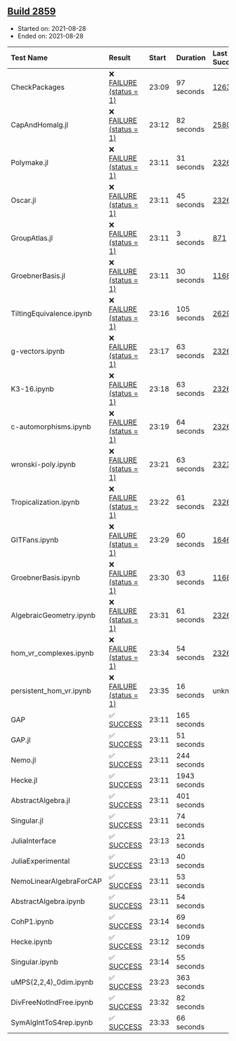 ## [Build 2859](https://oscarci.mathematik.uni-kl.de/job/oscar-stable/2859/)

* Started on: 2021-08-28
* Ended on: 2021-08-28

| Test Name    | Result | Start | Duration | Last Success | First Failure |
|:-------------|:-------|:------|:---------|:-------------|:--------------|
| CheckPackages | ❌ [FAILURE (status = 1)](https://oscarci.mathematik.uni-kl.de/job/oscar-stable/2859/artifact/logs/build-2859/CheckPackages.log) | 23:09 | 97 seconds | [1263](https://oscarci.mathematik.uni-kl.de/job/oscar-stable/1263/) | [1264](https://oscarci.mathematik.uni-kl.de/job/oscar-stable/1264/) |
| CapAndHomalg.jl | ❌ [FAILURE (status = 1)](https://oscarci.mathematik.uni-kl.de/job/oscar-stable/2859/artifact/logs/build-2859/CapAndHomalg.jl.log) | 23:12 | 82 seconds | [2580](https://oscarci.mathematik.uni-kl.de/job/oscar-stable/2580/) | [2581](https://oscarci.mathematik.uni-kl.de/job/oscar-stable/2581/) |
| Polymake.jl | ❌ [FAILURE (status = 1)](https://oscarci.mathematik.uni-kl.de/job/oscar-stable/2859/artifact/logs/build-2859/Polymake.jl.log) | 23:11 | 31 seconds | [2326](https://oscarci.mathematik.uni-kl.de/job/oscar-stable/2326/) | [2327](https://oscarci.mathematik.uni-kl.de/job/oscar-stable/2327/) |
| Oscar.jl | ❌ [FAILURE (status = 1)](https://oscarci.mathematik.uni-kl.de/job/oscar-stable/2859/artifact/logs/build-2859/Oscar.jl.log) | 23:11 | 45 seconds | [2326](https://oscarci.mathematik.uni-kl.de/job/oscar-stable/2326/) | [2327](https://oscarci.mathematik.uni-kl.de/job/oscar-stable/2327/) |
| GroupAtlas.jl | ❌ [FAILURE (status = 1)](https://oscarci.mathematik.uni-kl.de/job/oscar-stable/2859/artifact/logs/build-2859/GroupAtlas.jl.log) | 23:11 | 3 seconds | [871](https://oscarci.mathematik.uni-kl.de/job/oscar-stable/871/) | [872](https://oscarci.mathematik.uni-kl.de/job/oscar-stable/872/) |
| GroebnerBasis.jl | ❌ [FAILURE (status = 1)](https://oscarci.mathematik.uni-kl.de/job/oscar-stable/2859/artifact/logs/build-2859/GroebnerBasis.jl.log) | 23:11 | 30 seconds | [1168](https://oscarci.mathematik.uni-kl.de/job/oscar-stable/1168/) | [1169](https://oscarci.mathematik.uni-kl.de/job/oscar-stable/1169/) |
| TiltingEquivalence.ipynb | ❌ [FAILURE (status = 1)](https://oscarci.mathematik.uni-kl.de/job/oscar-stable/2859/artifact/logs/build-2859/TiltingEquivalence.ipynb.log) | 23:16 | 105 seconds | [2629](https://oscarci.mathematik.uni-kl.de/job/oscar-stable/2629/) | [2630](https://oscarci.mathematik.uni-kl.de/job/oscar-stable/2630/) |
| g-vectors.ipynb | ❌ [FAILURE (status = 1)](https://oscarci.mathematik.uni-kl.de/job/oscar-stable/2859/artifact/logs/build-2859/g-vectors.ipynb.log) | 23:17 | 63 seconds | [2326](https://oscarci.mathematik.uni-kl.de/job/oscar-stable/2326/) | [2327](https://oscarci.mathematik.uni-kl.de/job/oscar-stable/2327/) |
| K3-16.ipynb | ❌ [FAILURE (status = 1)](https://oscarci.mathematik.uni-kl.de/job/oscar-stable/2859/artifact/logs/build-2859/K3-16.ipynb.log) | 23:18 | 63 seconds | [2326](https://oscarci.mathematik.uni-kl.de/job/oscar-stable/2326/) | [2327](https://oscarci.mathematik.uni-kl.de/job/oscar-stable/2327/) |
| c-automorphisms.ipynb | ❌ [FAILURE (status = 1)](https://oscarci.mathematik.uni-kl.de/job/oscar-stable/2859/artifact/logs/build-2859/c-automorphisms.ipynb.log) | 23:19 | 64 seconds | [2326](https://oscarci.mathematik.uni-kl.de/job/oscar-stable/2326/) | [2327](https://oscarci.mathematik.uni-kl.de/job/oscar-stable/2327/) |
| wronski-poly.ipynb | ❌ [FAILURE (status = 1)](https://oscarci.mathematik.uni-kl.de/job/oscar-stable/2859/artifact/logs/build-2859/wronski-poly.ipynb.log) | 23:21 | 63 seconds | [2323](https://oscarci.mathematik.uni-kl.de/job/oscar-stable/2323/) | [2324](https://oscarci.mathematik.uni-kl.de/job/oscar-stable/2324/) |
| Tropicalization.ipynb | ❌ [FAILURE (status = 1)](https://oscarci.mathematik.uni-kl.de/job/oscar-stable/2859/artifact/logs/build-2859/Tropicalization.ipynb.log) | 23:22 | 61 seconds | [2326](https://oscarci.mathematik.uni-kl.de/job/oscar-stable/2326/) | [2327](https://oscarci.mathematik.uni-kl.de/job/oscar-stable/2327/) |
| GITFans.ipynb | ❌ [FAILURE (status = 1)](https://oscarci.mathematik.uni-kl.de/job/oscar-stable/2859/artifact/logs/build-2859/GITFans.ipynb.log) | 23:29 | 60 seconds | [1646](https://oscarci.mathematik.uni-kl.de/job/oscar-stable/1646/) | [1647](https://oscarci.mathematik.uni-kl.de/job/oscar-stable/1647/) |
| GroebnerBasis.ipynb | ❌ [FAILURE (status = 1)](https://oscarci.mathematik.uni-kl.de/job/oscar-stable/2859/artifact/logs/build-2859/GroebnerBasis.ipynb.log) | 23:30 | 63 seconds | [1168](https://oscarci.mathematik.uni-kl.de/job/oscar-stable/1168/) | [1169](https://oscarci.mathematik.uni-kl.de/job/oscar-stable/1169/) |
| AlgebraicGeometry.ipynb | ❌ [FAILURE (status = 1)](https://oscarci.mathematik.uni-kl.de/job/oscar-stable/2859/artifact/logs/build-2859/AlgebraicGeometry.ipynb.log) | 23:31 | 61 seconds | [2326](https://oscarci.mathematik.uni-kl.de/job/oscar-stable/2326/) | [2327](https://oscarci.mathematik.uni-kl.de/job/oscar-stable/2327/) |
| hom_vr_complexes.ipynb | ❌ [FAILURE (status = 1)](https://oscarci.mathematik.uni-kl.de/job/oscar-stable/2859/artifact/logs/build-2859/hom_vr_complexes.ipynb.log) | 23:34 | 54 seconds | [2326](https://oscarci.mathematik.uni-kl.de/job/oscar-stable/2326/) | [2327](https://oscarci.mathematik.uni-kl.de/job/oscar-stable/2327/) |
| persistent_hom_vr.ipynb | ❌ [FAILURE (status = 1)](https://oscarci.mathematik.uni-kl.de/job/oscar-stable/2859/artifact/logs/build-2859/persistent_hom_vr.ipynb.log) | 23:35 | 16 seconds | unknown | unknown |
| GAP | ✅ [SUCCESS](https://oscarci.mathematik.uni-kl.de/job/oscar-stable/2859/artifact/logs/build-2859/GAP.log) | 23:11 | 165 seconds |  |  |
| GAP.jl | ✅ [SUCCESS](https://oscarci.mathematik.uni-kl.de/job/oscar-stable/2859/artifact/logs/build-2859/GAP.jl.log) | 23:11 | 51 seconds |  |  |
| Nemo.jl | ✅ [SUCCESS](https://oscarci.mathematik.uni-kl.de/job/oscar-stable/2859/artifact/logs/build-2859/Nemo.jl.log) | 23:11 | 244 seconds |  |  |
| Hecke.jl | ✅ [SUCCESS](https://oscarci.mathematik.uni-kl.de/job/oscar-stable/2859/artifact/logs/build-2859/Hecke.jl.log) | 23:11 | 1943 seconds |  |  |
| AbstractAlgebra.jl | ✅ [SUCCESS](https://oscarci.mathematik.uni-kl.de/job/oscar-stable/2859/artifact/logs/build-2859/AbstractAlgebra.jl.log) | 23:11 | 401 seconds |  |  |
| Singular.jl | ✅ [SUCCESS](https://oscarci.mathematik.uni-kl.de/job/oscar-stable/2859/artifact/logs/build-2859/Singular.jl.log) | 23:11 | 74 seconds |  |  |
| JuliaInterface | ✅ [SUCCESS](https://oscarci.mathematik.uni-kl.de/job/oscar-stable/2859/artifact/logs/build-2859/JuliaInterface.log) | 23:13 | 21 seconds |  |  |
| JuliaExperimental | ✅ [SUCCESS](https://oscarci.mathematik.uni-kl.de/job/oscar-stable/2859/artifact/logs/build-2859/JuliaExperimental.log) | 23:13 | 40 seconds |  |  |
| NemoLinearAlgebraForCAP | ✅ [SUCCESS](https://oscarci.mathematik.uni-kl.de/job/oscar-stable/2859/artifact/logs/build-2859/NemoLinearAlgebraForCAP.log) | 23:11 | 53 seconds |  |  |
| AbstractAlgebra.ipynb | ✅ [SUCCESS](https://oscarci.mathematik.uni-kl.de/job/oscar-stable/2859/artifact/logs/build-2859/AbstractAlgebra.ipynb.log) | 23:11 | 54 seconds |  |  |
| CohP1.ipynb | ✅ [SUCCESS](https://oscarci.mathematik.uni-kl.de/job/oscar-stable/2859/artifact/logs/build-2859/CohP1.ipynb.log) | 23:14 | 69 seconds |  |  |
| Hecke.ipynb | ✅ [SUCCESS](https://oscarci.mathematik.uni-kl.de/job/oscar-stable/2859/artifact/logs/build-2859/Hecke.ipynb.log) | 23:12 | 109 seconds |  |  |
| Singular.ipynb | ✅ [SUCCESS](https://oscarci.mathematik.uni-kl.de/job/oscar-stable/2859/artifact/logs/build-2859/Singular.ipynb.log) | 23:14 | 55 seconds |  |  |
| uMPS(2,2,4)_0dim.ipynb | ✅ [SUCCESS](https://oscarci.mathematik.uni-kl.de/job/oscar-stable/2859/artifact/logs/build-2859/uMPS-2-2-4-_0dim.ipynb.log) | 23:23 | 363 seconds |  |  |
| DivFreeNotIndFree.ipynb | ✅ [SUCCESS](https://oscarci.mathematik.uni-kl.de/job/oscar-stable/2859/artifact/logs/build-2859/DivFreeNotIndFree.ipynb.log) | 23:32 | 82 seconds |  |  |
| SymAlgIntToS4rep.ipynb | ✅ [SUCCESS](https://oscarci.mathematik.uni-kl.de/job/oscar-stable/2859/artifact/logs/build-2859/SymAlgIntToS4rep.ipynb.log) | 23:33 | 66 seconds |  |  |
